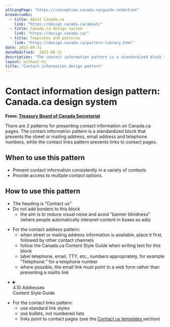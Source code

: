 ```yaml
---
altLangPage: "https://conception.canada.ca/guide-redaction"
breadcrumbs:
  - title: About Canada.ca
    link: "https://design.canada.ca/about/"
  - title: Canada.ca design system
    link: "https://design.canada.ca/"
  - title: Templates and patterns
    link: "https://design.canada.ca/pattern-library.html"    
date: 2023-08-31
dateModified:  2023-08-31
description: "The contact information pattern is a standardized block that presents the street or mailing address, email address and telephone numbers, while the contact links pattern presents links to contact pages."
layout: without-h1
title: "Contact information design pattern"
---
```

<h1 property="name" id="wb-cont" dir="ltr"><span class="stacked"><span>Contact information design pattern</span>: <span>Canada.ca design system</span></span></h1>
<p class="gc-byline"><strong>From: <a href="https://www.canada.ca/en/treasury-board-secretariat.html"> Treasury Board of Canada Secretariat</a></strong></p>
<section>
  <p>There  are 2 patterns for presenting contact information on Canada.ca pages. The contact information pattern is a standardized block that presents the street or mailing address, email address and telephone numbers, while the contact links pattern presents links to contact pages.</p>
  <section>
    <h2>When to use this pattern</h2>
    <ul>
      <li>Present contact information consistently in a variety of contexts</li>
      <li>Provide access to multiple contact options.</li>
    </ul>
  </section>
  <section>
    <h2>How to use this pattern</h2>
    <ul class="mrgn-tp-lg">
      <li>The heading is “Contact us”</li>
      <li>Do not add borders to this block
        <ul>
          <li>the aim is to reduce visual noise and avoid “banner blindness” (where people automatically interpret content in boxes as ads)</li>
        </ul>
      </li>
    </ul>
    <ul class="mrgn-tp-lg">
      <li>For the contact address pattern:
        <ul>
          <li>when street or mailing address information is available, place it first, followed by other contact channels </li>
          <li>follow the Canada.ca Content Style Guide when writing text for this block</li>
          <li>label telephone, email, TTY, etc., numbers appropriately, for example “Telephone:” for a telephone number</li>
          <li>where possible, the email link must point to a web form rather than presenting a mailto link</li>
        </ul>
      </li>
    </ul>
    <ul class="list-unstyled mrgn-tp-lg">
      <li>
        <details>
          <summary class="bg-info">
            <div class="row mrgn-tp-sm mrgn-bttm-sm">
              <div class="col-md-7 mrgn-tp-sm mrgn-bttm-sm">4.10 Addresses</div>
              <div class="text-right col-md-5 small mrgn-tp-sm mrgn-bttm-sm">Content Style Guide</div>
            </div>
          </summary>
          <div class="mrgn-tp-lg"> 
            <!-- 4.0 Style START id="toc8" --> 
            {% include style-guide/09-toc8-wp4-10.html %} 
            <!-- 4.0 Style END --> 
          </div>
        </details>
      </li>
    </ul>
    <ul class="mrgn-tp-lg">
      <li>For the contact links pattern:
        <ul>
          <li>use standard link styles </li>
          <li>use bullets, not numbered lists </li>
          <li>links point to contact pages (see the <a href="../recommended-templates/contact-us-pages.html"> Contact us templates </a> section) </li>
        </ul>
      </li>
    </ul>
  </section>
</section>
